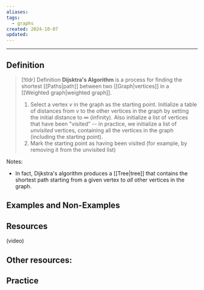 ```yaml
---
aliases: 
tags:
  - graphs
created: 2024-10-07
updated:
---
```

---
## Definition 

> [!tldr] Definition
> **Dijsktra's Algorithm** is a process for finding the shortest [[Paths|path]] between two [[Graph|vertices]] in a [[Weighted graph|weighted graph]]. 
> 
> 1. Select a vertex $v$ in the graph as the starting point. Initialize a table of distances from $v$ to the other vertices in the graph by setting the initial distance to $\infty$ (infinity). Also initialize a list of vertices that have been "visited" -- in practice, we initialize a list of *unvisited* vertices, containing all the vertices in the graph (including the starting point). 
> 2. Mark the starting point as having been visited (for example, by removing it from the unvisited list)

Notes: 
- In fact, Dijkstra's algorithm produces a [[Tree|tree]] that contains the shortest path starting from a given vertex to *all* other vertices in the graph. 

## Examples and Non-Examples

## Resources 

(video)

Other resources: 
- 

## Practice 
